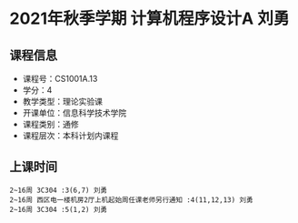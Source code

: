 # 2021年秋季学期 计算机程序设计A 刘勇






## 课程信息

- 课程号：CS1001A.13
- 学分：4
- 教学类型：理论实验课
- 开课单位：信息科学技术学院
- 课程类别：通修
- 课程层次：本科计划内课程

## 上课时间

```
2~16周 3C304 :3(6,7) 刘勇
2~16周 西区电一楼机房2厅上机起始周任课老师另行通知 :4(11,12,13) 刘勇
2~16周 3C304 :5(1,2) 刘勇
```

